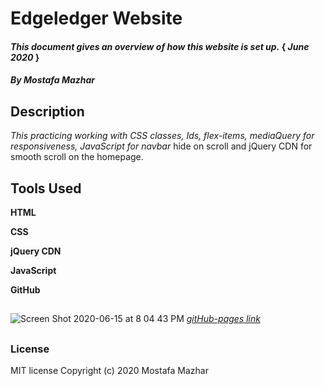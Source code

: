﻿# Edgeledger Website

#### _This document gives an overview of how this website is set up._ { ***June 2020*** }

##### By _**Mostafa Mazhar**_
##
## Description

_This practicing working with  *CSS classes, Ids, flex-items, mediaQuery* for responsiveness, *JavaScript* for _navbar__ hide on scroll and jQuery CDN for smooth scroll on the homepage.
##

## Tools Used

**HTML** 
 
**CSS**

**jQuery CDN**

**JavaScript**

**GitHub**

##

![Screen Shot 2020-06-15 at 8 04 43 PM](https://user-images.githubusercontent.com/65758011/84718616-08005600-af47-11ea-8b48-f22bf35e943e.png )
[*gitHub-pages link*](https://mostafamazhar.github.io/edgeledger_website/)
##

### License
MIT license
Copyright (c) 2020 Mostafa Mazhar
 




  


